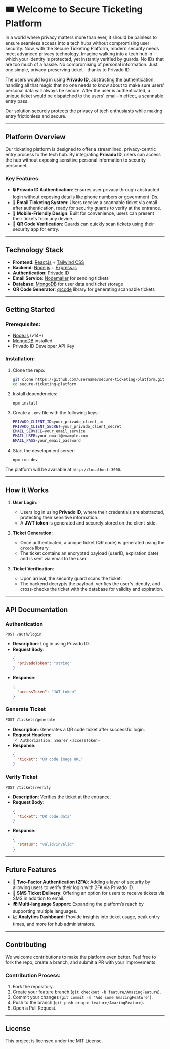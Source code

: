 # 🎟️ Welcome to Secure Ticketing Platform

In a world where privacy matters more than ever, it should be painless to ensure seamless access into a tech hubs without compromising user security. Now, with the Secure Ticketing Platform, modern security needs meet advanced privacy technology.
Imagine walking into a tech hub in which your identity is protected, yet instantly verified by guards. No IDs that are too much of a hassle. No compromising of personal information. Just one simple, privacy-preserving ticket—thanks to Privado ID.

The users would log in using **Privado ID**, abstracting the authentication, handling all that magic that no one needs to know about to make sure users' personal data will always be secure. After the user is authenticated, a unique ticket would be dispatched to the users' email-in effect, a scannable entry pass.

Our solution securely protects the privacy of tech enthusiasts while making entry frictionless and secure.


---

## Platform Overview

Our ticketing platform is designed to offer a streamlined, privacy-centric entry process to the tech hub. By integrating **Privado ID**, users can access the hub without exposing sensitive personal information to security personnel.

### Key Features:

- **🔒 Privado ID Authentication**: Ensures user privacy through abstracted login without exposing details like phone numbers or government IDs.
- **📧 Email Ticketing System**: Users receive a scannable ticket via email after authentication, ready for security guards to verify at the entrance.
- **📱 Mobile-Friendly Design**: Built for convenience, users can present their tickets from any device.
- **🎫 QR Code Verification**: Guards can quickly scan tickets using their security app for entry.

---

## Technology Stack

- **Frontend**: [React.js](https://reactjs.org/) + [Tailwind CSS](https://tailwindcss.com/)
- **Backend**: [Node.js](https://nodejs.org/) + [Express.js](https://expressjs.com/)
- **Authentication**: [Privado ID](https://www.privado.com/)
- **Email Service**: [Nodemailer](https://nodemailer.com/) for sending tickets
- **Database**: [MongoDB](https://www.mongodb.com/) for user data and ticket storage
- **QR Code Generator**: [qrcode](https://www.npmjs.com/package/qrcode) library for generating scannable tickets

---

## Getting Started

### Prerequisites:

- [Node.js](https://nodejs.org/en/download/) (v14+)
- [MongoDB](https://www.mongodb.com/try/download/community) installed
- Privado ID Developer API Key

### Installation:

1. Clone the repo:

   ```bash
   git clone https://github.com/username/secure-ticketing-platform.git
   cd secure-ticketing-platform
   ```

2. Install dependencies:

   ```bash
   npm install
   ```

3. Create a `.env` file with the following keys:

   ```bash
   PRIVADO_CLIENT_ID=your_privado_client_id
   PRIVADO_CLIENT_SECRET=your_privado_client_secret
   EMAIL_SERVICE=your_email_service
   EMAIL_USER=your_email@example.com
   EMAIL_PASS=your_email_password
   ```

4. Start the development server:
   ```bash
   npm run dev
   ```

The platform will be available at `http://localhost:3000`.

---

## How It Works

1. **User Login**:

   - Users log in using **Privado ID**, where their credentials are abstracted, protecting their sensitive information.
   - A **JWT token** is generated and securely stored on the client-side.

2. **Ticket Generation**:

   - Once authenticated, a unique ticket (QR code) is generated using the `qrcode` library.
   - The ticket contains an encrypted payload (userID, expiration date) and is sent via email to the user.

3. **Ticket Verification**:
   - Upon arrival, the security guard scans the ticket.
   - The backend decrypts the payload, verifies the user's identity, and cross-checks the ticket with the database for validity and expiration.

---

## API Documentation

### Authentication

`POST /auth/login`

- **Description**: Log in using Privado ID.
- **Request Body**:
  ```json
  {
    "privadoToken": "string"
  }
  ```
- **Response**:
  ```json
  {
    "accessToken": "JWT token"
  }
  ```

### Generate Ticket

`POST /tickets/generate`

- **Description**: Generates a QR code ticket after successful login.
- **Request Headers**:
  - `Authorization: Bearer <accessToken>`
- **Response**:
  ```json
  {
    "ticket": "QR code image URL"
  }
  ```

### Verify Ticket

`POST /tickets/verify`

- **Description**: Verifies the ticket at the entrance.
- **Request Body**:
  ```json
  {
    "ticket": "QR code data"
  }
  ```
- **Response**:
  ```json
  {
    "status": "valid/invalid"
  }
  ```

---

## Future Features

- **🔐 Two-Factor Authentication (2FA)**: Adding a layer of security by allowing users to verify their login with 2FA via Privado ID.
- **📲 SMS Ticket Delivery**: Offering an option for users to receive tickets via SMS in addition to email.
- **🌍 Multi-language Support**: Expanding the platform’s reach by supporting multiple languages.
- **📈 Analytics Dashboard**: Provide insights into ticket usage, peak entry times, and more for hub administrators.

---

## Contributing

We welcome contributions to make the platform even better. Feel free to fork the repo, create a branch, and submit a PR with your improvements.

### Contribution Process:

1. Fork the repository.
2. Create your feature branch (`git checkout -b feature/AmazingFeature`).
3. Commit your changes (`git commit -m 'Add some AmazingFeature'`).
4. Push to the branch (`git push origin feature/AmazingFeature`).
5. Open a Pull Request.

---

## License

This project is licensed under the MIT License.

